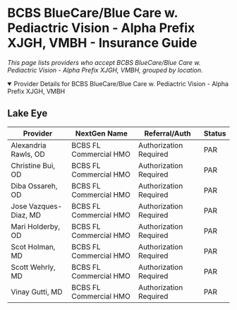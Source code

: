 # BCBS BlueCare/Blue Care w. Pediactric Vision - Alpha Prefix XJGH, VMBH - Insurance Guide

*This page lists providers who accept BCBS BlueCare/Blue Care w. Pediactric Vision - Alpha Prefix XJGH, VMBH, grouped by location.*

<details open><summary>Provider Details for BCBS BlueCare/Blue Care w. Pediactric Vision - Alpha Prefix XJGH, VMBH</summary>

## Lake Eye 

| Provider | NextGen Name | Referral/Auth | Status |
|----------|-------------|--------------|--------|
| Alexandria Rawls, OD | BCBS FL Commercial HMO | Authorization Required | PAR |
| Christine Bui, OD | BCBS FL Commercial HMO | Authorization Required | PAR |
| Diba Ossareh, OD | BCBS FL Commercial HMO | Authorization Required | PAR |
| Jose Vazques-Diaz, MD | BCBS FL Commercial HMO | Authorization Required | PAR |
| Mari Holderby, OD | BCBS FL Commercial HMO | Authorization Required | PAR |
| Scot Holman, MD | BCBS FL Commercial HMO | Authorization Required | PAR |
| Scott Wehrly, MD | BCBS FL Commercial HMO | Authorization Required | PAR |
| Vinay Gutti, MD | BCBS FL Commercial HMO | Authorization Required | PAR |

</details>

